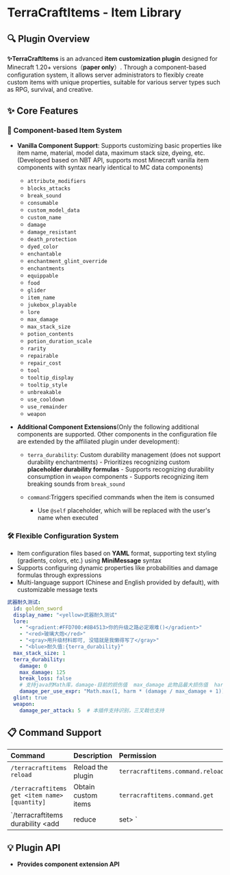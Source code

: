 # TerraCraftItems - Item Library

## 🔍 Plugin Overview

**✨TerraCraftItems** is an advanced **item customization plugin** designed for Minecraft 1.20+ versions（**paper only**）. Through a component-based configuration system, it allows server administrators to flexibly create custom items with unique properties, suitable for various server types such as RPG, survival, and creative.

## ✨ Core Features

### 🔧 Component-based Item System

-   **Vanilla Component Support**: Supports customizing basic properties like item name, material, model data, maximum stack size, dyeing, etc. (Developed based on NBT API, supports most Minecraft vanilla item components with syntax nearly identical to MC data components)

    -   `attribute_modifiers`
    -   `blocks_attacks`
    -   `break_sound`
    -   `consumable`
    -   `custom_model_data`
    -   `custom_name`
    -   `damage`
    -   `damage_resistant`
    -   `death_protection`
    -   `dyed_color`
    -   `enchantable`
    -   `enchantment_glint_override`
    -   `enchantments`
    -   `equippable`
    -   `food`
    -   `glider`
    -   `item_name`
    -   `jukebox_playable`
    -   `lore`
    -   `max_damage`
    -   `max_stack_size`
    -   `potion_contents`
    -   `potion_duration_scale`
    -   `rarity`
    -   `repairable`
    -   `repair_cost`
    -   `tool`
    -   `tooltip_display`
    -   `tooltip_style`
    -   `unbreakable`
    -   `use_cooldown`
    -   `use_remainder`
    -   `weapon`

-   **Additional Component Extensions**(Only the following additional components are supported. Other components in the configuration file are extended by the affiliated plugin under development):

    -    `terra_durability`: Custom durability management (does not support durability enchantments)
        -   Prioritizes recognizing custom **placeholder durability formulas**
        -   Supports recognizing durability consumption in `weapon` components
        -   Supports recognizing item breaking sounds from `break_sound`

    -   `command`:Triggers specified commands when the item is consumed
        -   Use `@self` placeholder, which will be replaced with the user's name when executed

### 🛠️ Flexible Configuration System

-   Item configuration files based on **YAML** format, supporting text styling (gradients, colors, etc.) using **MiniMessage** syntax
-   Supports configuring dynamic properties like probabilities and damage formulas through expressions
-   Multi-language support (Chinese and English provided by default), with customizable message texts

```yaml
武器耐久测试:
  id: golden_sword
  display_name: "<yellow>武器耐久测试"
  lore:
    - "<gradient:#FFD700:#8B4513>你的升级之路必定艰难()</gradient>"
    - "<red>玻璃大炮</red>"
    - "<gray>用升级材料即可, 没错就是我懒得写了</gray>"
    - "<blue>耐久值:{terra_durability}"
  max_stack_size: 1
  terra_durability:
    damage: 0
    max_damage: 125
    break_loss: false
    # 支持java的Math库，damage-目前的损伤值  max_damage 此物品最大损伤值  harm-武器或护甲则表示造成或承受的伤害，钓竿，弓，弩的值为0
    damage_per_use_expr: "Math.max(1, harm * (damage / max_damage + 1))"
  glint: true
  weapon:
    damage_per_attack: 5  # 本插件支持识别，三叉戟也支持
```

## 📋 Command Support

| Command                                               | Description                  | Permission                       |
| :---------------------------------------------------- | :--------------------------- | :-------------------------------- |
| `/terracraftitems reload`                             | Reload the plugin  | `terracraftitems.command.reload` |
| `/terracraftitems get <item name> [quantity]`         | Obtain custom items          | `terracraftitems.command.get`    |
| `/terracraftitems durability <add|reduce|set> <value>`| Adjust item durability       | `terracraftitems.command`        |

## 💡 Plugin API

-   **Provides component extension API**
